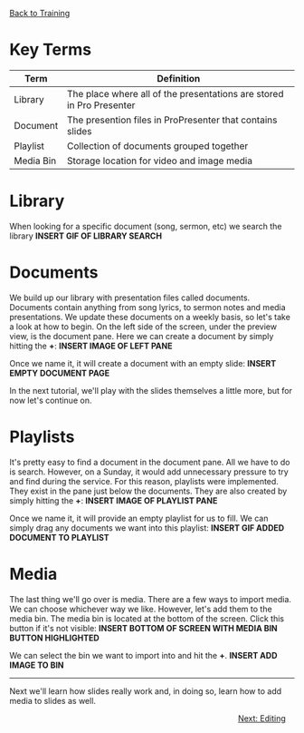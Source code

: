<!-- TITLE: 201 - Creation -->
<!-- SUBTITLE: Here is where the creation juices shall begin to flow -->

[Back to Training](/media/training)
# Key Terms
| Term | Definition |
| --- | --- |
| Library |  The place where all of the presentations are stored in Pro Presenter |
| Document | The presention files  in ProPresenter that contains slides |
| Playlist | Collection of documents grouped together |
| Media Bin | Storage location for video and image media |
# Library 
When looking for a specific document (song, sermon, etc) we search the library 
**INSERT GIF OF LIBRARY SEARCH**
# Documents
We build up our library with presentation files called documents. Documents contain anything from song lyrics, to sermon notes and media presentations. We update these documents on a weekly basis, so let's take a look at how to begin. On the left side of the screen, under the preview view, is the document pane. Here we can create a document by simply hitting the **+**:
**INSERT IMAGE OF LEFT PANE**

Once we name it, it will create a document with an empty slide:
**INSERT EMPTY DOCUMENT PAGE**

In the next tutorial, we'll play with the slides themselves a little more, but for now let's continue on.
# Playlists
It's pretty easy to find a document in the document pane. All we have to do is search. However, on a Sunday, it would add unnecessary pressure to try and find during the service. For this reason, playlists were implemented. They exist in the pane just below the documents. They are also created by simply hitting the **+**:
**INSERT IMAGE OF PLAYLIST PANE**

Once we name it, it will provide an empty playlist for us to fill. We can simply drag any documents we want into this playlist:
**INSERT GIF ADDED DOCUMENT TO PLAYLIST**

# Media
The last thing we'll go over is media. There are a few ways to import media. We can choose whichever way we like. However, let's add them to the media bin. The media bin is located at the bottom of the screen. Click this button if it's not visible:
**INSERT BOTTOM OF SCREEN WITH MEDIA BIN BUTTON HIGHLIGHTED**

We can select the bin we want to import into and hit the **+**.
**INSERT ADD IMAGE TO BIN**

---

Next we'll learn how slides really work and, in doing so, learn how to add media to slides as well.

<div style="text-align:right"><a href="/media/training-pages/202">Next: Editing</a>&nbsp;&nbsp;&nbsp;&nbsp;</div>